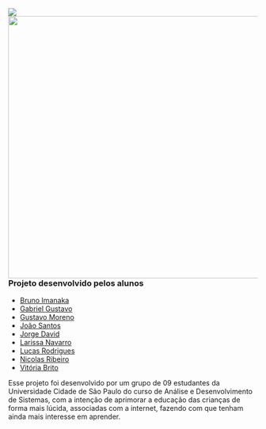 <img src="https://github.com/devjoaofarias/ZooLeituraProject/blob/main/img/ZOO%20da%20Leitura.png">
<img align="right" width="530" src="https://github.com/devjoaofarias/ZooLeituraProject/blob/main/img/mundo.png">

### Projeto desenvolvido pelos alunos 
- [Bruno Imanaka](https://github.com/BrunoImanaka)
- [Gabriel Gustavo](https://github.com/gabrielguxtavo)
- [Gustavo Moreno](https://github.com/Gsmoreno)
- [João Santos](https://github.com/Devjoaofarias)
- [Jorge David](https://github.com/JorgeDC99)
- [Larissa Navarro](https://github.com/Navarrocrn)
- [Lucas Rodrigues](https://github.com/lucasryg)
- [Nicolas Ribeiro](https://github.com/ribeironicolas)
- [Vitória Brito](https://github.com/Vitoriabrt)

Esse projeto foi desenvolvido por um grupo de 09 estudantes da Universidade Cidade de São Paulo do curso de Análise e Desenvolvimento de Sistemas, com a intenção de aprimorar a educação das crianças de forma mais lúcida, associadas com a internet, fazendo com que tenham ainda mais interesse em aprender.
